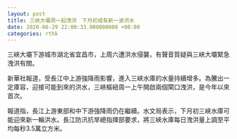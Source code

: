 ```yaml
---
layout: post
title: 三峽大壩周一起洩洪　下月初或有新一波洪水
date: 2020-06-29 22:00:33.000000000 +08:00
categories: rthk
---
```


三峽大壩下游城市湖北省宜昌市，上周六遭洪水侵襲，有聲音質疑與三峽大壩緊急洩洪有關。

新華社報道，受長江中上游強降雨影響，進入三峽水庫的水量持續增多。為騰出一定庫容，迎接可能到來的洪水，三峽樞紐周一上午開啟兩個閘口洩洪，是今年以來首次。

報道指，長江上游東部和中下游強降雨仍在繼續。水文局表示，下月初三峽水庫可能迎來新一輪洪水。長江防汛抗旱總指揮部要求，將三峽水庫每日洩洪量上調至平均每秒3.5萬立方米。

